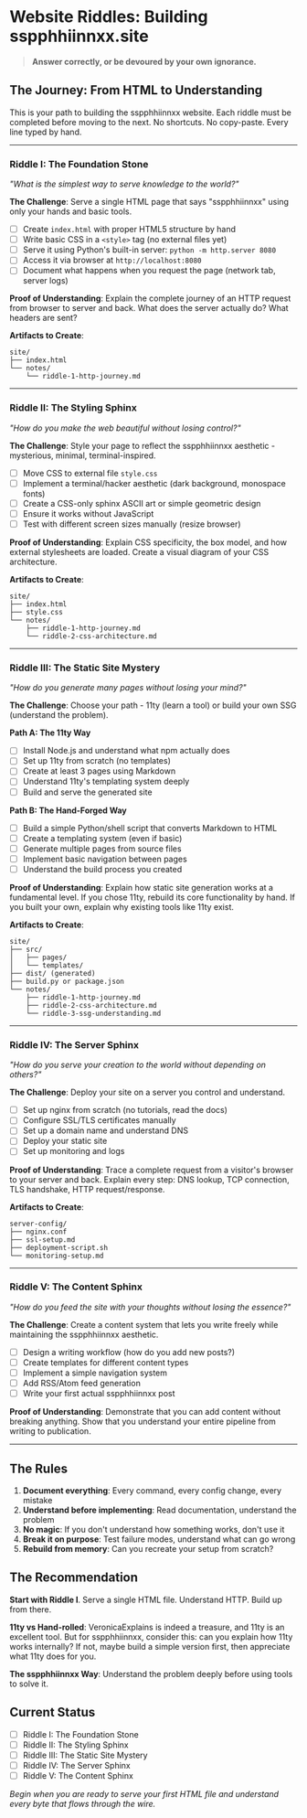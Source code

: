 # Website Riddles: Building sspphhiinnxx.site

> **Answer correctly, or be devoured by your own ignorance.**

## The Journey: From HTML to Understanding

This is your path to building the sspphhiinnxx website. Each riddle must be completed before moving to the next. No shortcuts. No copy-paste. Every line typed by hand.

---

### Riddle I: The Foundation Stone
*"What is the simplest way to serve knowledge to the world?"*

**The Challenge**: Serve a single HTML page that says "sspphhiinnxx" using only your hands and basic tools.

- [ ] Create `index.html` with proper HTML5 structure by hand
- [ ] Write basic CSS in a `<style>` tag (no external files yet)
- [ ] Serve it using Python's built-in server: `python -m http.server 8080`
- [ ] Access it via browser at `http://localhost:8080`
- [ ] Document what happens when you request the page (network tab, server logs)

**Proof of Understanding**: Explain the complete journey of an HTTP request from browser to server and back. What does the server actually do? What headers are sent?

**Artifacts to Create**:
```
site/
├── index.html
└── notes/
    └── riddle-1-http-journey.md
```

---

### Riddle II: The Styling Sphinx
*"How do you make the web beautiful without losing control?"*

**The Challenge**: Style your page to reflect the sspphhiinnxx aesthetic - mysterious, minimal, terminal-inspired.

- [ ] Move CSS to external file `style.css`
- [ ] Implement a terminal/hacker aesthetic (dark background, monospace fonts)
- [ ] Create a CSS-only sphinx ASCII art or simple geometric design
- [ ] Ensure it works without JavaScript
- [ ] Test with different screen sizes manually (resize browser)

**Proof of Understanding**: Explain CSS specificity, the box model, and how external stylesheets are loaded. Create a visual diagram of your CSS architecture.

**Artifacts to Create**:
```
site/
├── index.html
├── style.css
└── notes/
    ├── riddle-1-http-journey.md
    └── riddle-2-css-architecture.md
```

---

### Riddle III: The Static Site Mystery
*"How do you generate many pages without losing your mind?"*

**The Challenge**: Choose your path - 11ty (learn a tool) or build your own SSG (understand the problem).

**Path A: The 11ty Way**
- [ ] Install Node.js and understand what npm actually does
- [ ] Set up 11ty from scratch (no templates)
- [ ] Create at least 3 pages using Markdown
- [ ] Understand 11ty's templating system deeply
- [ ] Build and serve the generated site

**Path B: The Hand-Forged Way**
- [ ] Build a simple Python/shell script that converts Markdown to HTML
- [ ] Create a templating system (even if basic)
- [ ] Generate multiple pages from source files
- [ ] Implement basic navigation between pages
- [ ] Understand the build process you created

**Proof of Understanding**: Explain how static site generation works at a fundamental level. If you chose 11ty, rebuild its core functionality by hand. If you built your own, explain why existing tools like 11ty exist.

**Artifacts to Create**:
```
site/
├── src/
│   ├── pages/
│   └── templates/
├── dist/ (generated)
├── build.py or package.json
└── notes/
    ├── riddle-1-http-journey.md
    ├── riddle-2-css-architecture.md
    └── riddle-3-ssg-understanding.md
```

---

### Riddle IV: The Server Sphinx
*"How do you serve your creation to the world without depending on others?"*

**The Challenge**: Deploy your site on a server you control and understand.

- [ ] Set up nginx from scratch (no tutorials, read the docs)
- [ ] Configure SSL/TLS certificates manually
- [ ] Set up a domain name and understand DNS
- [ ] Deploy your static site
- [ ] Set up monitoring and logs

**Proof of Understanding**: Trace a complete request from a visitor's browser to your server and back. Explain every step: DNS lookup, TCP connection, TLS handshake, HTTP request/response.

**Artifacts to Create**:
```
server-config/
├── nginx.conf
├── ssl-setup.md
├── deployment-script.sh
└── monitoring-setup.md
```

---

### Riddle V: The Content Sphinx
*"How do you feed the site with your thoughts without losing the essence?"*

**The Challenge**: Create a content system that lets you write freely while maintaining the sspphhiinnxx aesthetic.

- [ ] Design a writing workflow (how do you add new posts?)
- [ ] Create templates for different content types
- [ ] Implement a simple navigation system
- [ ] Add RSS/Atom feed generation
- [ ] Write your first actual sspphhiinnxx post

**Proof of Understanding**: Demonstrate that you can add content without breaking anything. Show that you understand your entire pipeline from writing to publication.

---

## The Rules

1. **Document everything**: Every command, every config change, every mistake
2. **Understand before implementing**: Read documentation, understand the problem
3. **No magic**: If you don't understand how something works, don't use it
4. **Break it on purpose**: Test failure modes, understand what can go wrong
5. **Rebuild from memory**: Can you recreate your setup from scratch?

## The Recommendation

**Start with Riddle I**. Serve a single HTML file. Understand HTTP. Build up from there.

**11ty vs Hand-rolled**: VeronicaExplains is indeed a treasure, and 11ty is an excellent tool. But for sspphhiinnxx, consider this: can you explain how 11ty works internally? If not, maybe build a simple version first, then appreciate what 11ty does for you.

**The sspphhiinnxx Way**: Understand the problem deeply before using tools to solve it.

## Current Status

- [ ] Riddle I: The Foundation Stone
- [ ] Riddle II: The Styling Sphinx  
- [ ] Riddle III: The Static Site Mystery
- [ ] Riddle IV: The Server Sphinx
- [ ] Riddle V: The Content Sphinx

*Begin when you are ready to serve your first HTML file and understand every byte that flows through the wire.*
